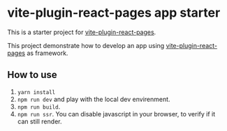 # vite-plugin-react-pages app starter

This is a starter project for [vite-plugin-react-pages](https://github.com/vitejs/vite-plugin-react-pages).

This project demonstrate how to develop an app using [vite-plugin-react-pages](https://github.com/vitejs/vite-plugin-react-pages) as framework.

## How to use

1. `yarn install`
2. `npm run dev` and play with the local dev envirenment.
3. `npm run build`.
4. `npm run ssr`. You can disable javascript in your browser, to verify if it can still render.
